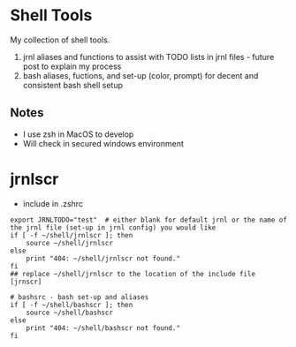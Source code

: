 # Shell Tools

My collection of shell tools.
1. jrnl aliases and functions to assist with TODO lists in jrnl files - future post to explain my process
2. bash aliases, fuctions, and set-up (color, prompt) for decent and consistent bash shell setup

## Notes
- I use zsh in MacOS to develop
- Will check in secured windows environment

# jrnlscr
- include in .zshrc
```
export JRNLTODO="test"  # either blank for default jrnl or the name of the jrnl file (set-up in jrnl config) you would like
if [ -f ~/shell/jrnlscr ]; then
    source ~/shell/jrnlscr
else
    print "404: ~/shell/jrnlscr not found."
fi
## replace ~/shell/jrnlscr to the location of the include file [jrnscr]

# bashsrc - bash set-up and aliases
if [ -f ~/shell/bashscr ]; then
    source ~/shell/bashscr
else
    print "404: ~/shell/bashscr not found."
fi
```
